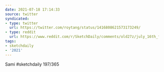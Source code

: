 ```yaml
---
date: 2021-07-18 17:14:33
source: twitter
syndicated:
- type: twitter
  url: https://twitter.com/roytang/status/1416808621573173249/
- type: reddit
  url: https://www.reddit.com/r/SketchDaily/comments/old27z/july_16th_free_draw_friday/h5njdh8/
tags:
- sketchdaily
- '2021'
---
```


Sami #sketchdaily 197/365